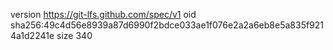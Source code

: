 version https://git-lfs.github.com/spec/v1
oid sha256:49c4d56e8939a87d6990f2bdce033ae1f076e2a2a6eb8e5a835f9214a1d2241e
size 340
